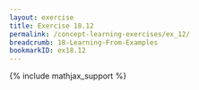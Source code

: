 ```yaml
---
layout: exercise
title: Exercise 18.12
permalink: /concept-learning-exercises/ex_12/
breadcrumb: 18-Learning-From-Examples
bookmarkID: ex18.12
---
```


{% include mathjax_support %}
